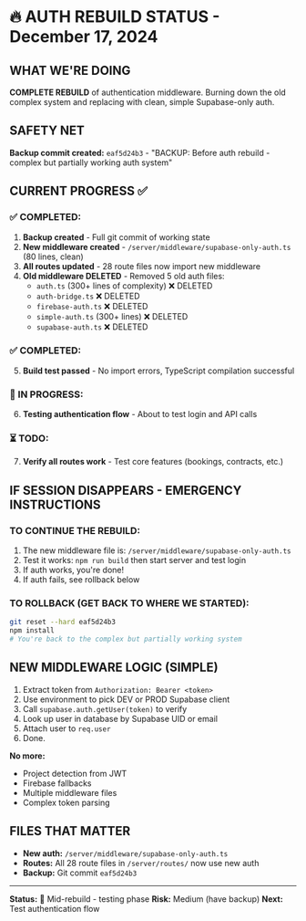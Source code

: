 # 🔥 AUTH REBUILD STATUS - December 17, 2024

## WHAT WE'RE DOING
**COMPLETE REBUILD** of authentication middleware. Burning down the old complex system and replacing with clean, simple Supabase-only auth.

## SAFETY NET
**Backup commit created:** `eaf5d24b3` - "BACKUP: Before auth rebuild - complex but partially working auth system"

## CURRENT PROGRESS ✅

### ✅ COMPLETED:
1. **Backup created** - Full git commit of working state
2. **New middleware created** - `/server/middleware/supabase-only-auth.ts` (80 lines, clean)
3. **All routes updated** - 28 route files now import new middleware
4. **Old middleware DELETED** - Removed 5 old auth files:
   - `auth.ts` (300+ lines of complexity) ❌ DELETED
   - `auth-bridge.ts` ❌ DELETED
   - `firebase-auth.ts` ❌ DELETED
   - `simple-auth.ts` (300+ lines) ❌ DELETED
   - `supabase-auth.ts` ❌ DELETED

### ✅ COMPLETED:
5. **Build test passed** - No import errors, TypeScript compilation successful

### 🚧 IN PROGRESS:
6. **Testing authentication flow** - About to test login and API calls

### ⏳ TODO:
7. **Verify all routes work** - Test core features (bookings, contracts, etc.)

## IF SESSION DISAPPEARS - EMERGENCY INSTRUCTIONS

### TO CONTINUE THE REBUILD:
1. The new middleware file is: `/server/middleware/supabase-only-auth.ts`
2. Test it works: `npm run build` then start server and test login
3. If auth works, you're done!
4. If auth fails, see rollback below

### TO ROLLBACK (GET BACK TO WHERE WE STARTED):
```bash
git reset --hard eaf5d24b3
npm install
# You're back to the complex but partially working system
```

## NEW MIDDLEWARE LOGIC (SIMPLE)
1. Extract token from `Authorization: Bearer <token>`
2. Use environment to pick DEV or PROD Supabase client
3. Call `supabase.auth.getUser(token)` to verify
4. Look up user in database by Supabase UID or email
5. Attach user to `req.user`
6. Done.

**No more:**
- Project detection from JWT
- Firebase fallbacks
- Multiple middleware files
- Complex token parsing

## FILES THAT MATTER
- **New auth:** `/server/middleware/supabase-only-auth.ts`
- **Routes:** All 28 route files in `/server/routes/` now use new auth
- **Backup:** Git commit `eaf5d24b3`

---
**Status:** 🚧 Mid-rebuild - testing phase
**Risk:** Medium (have backup)
**Next:** Test authentication flow